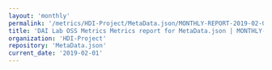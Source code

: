 ```yaml
---
layout: 'monthly'
permalink: '/metrics/HDI-Project/MetaData.json/MONTHLY-REPORT-2019-02-01/'
title: 'DAI Lab OSS Metrics Metrics report for MetaData.json | MONTHLY-REPORT-2019-02-01'
organization: 'HDI-Project'
repository: 'MetaData.json'
current_date: '2019-02-01'
---
```

